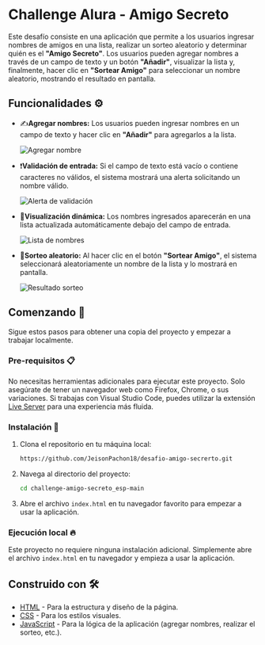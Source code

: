 # Challenge Alura - Amigo Secreto
 
 Este desafío consiste en una aplicación que permite a los usuarios ingresar nombres de amigos en una lista, realizar un sorteo aleatorio y determinar quién es el **"Amigo Secreto"**. Los usuarios pueden agregar nombres a través de un campo de texto y un botón **"Añadir"**, visualizar la lista y, finalmente, hacer clic en **"Sortear Amigo"** para seleccionar un nombre aleatorio, mostrando el resultado en pantalla.
 
 ## Funcionalidades ⚙️
 
 - ✍️**Agregar nombres:** Los usuarios pueden ingresar nombres en un campo de texto y hacer clic en **"Añadir"** para agregarlos a la lista.
 
    ![Agregar nombre](https://jeisonpachon18.github.io/desafio-amigo-secrerto/)
 
 - ❗**Validación de entrada:** Si el campo de texto está vacío o contiene caracteres no válidos, el sistema mostrará una alerta solicitando un nombre válido.
 
    ![Alerta de validación](https://jeisonpachon18.github.io/desafio-amigo-secrerto/)
 
 - 👀**Visualización dinámica:** Los nombres ingresados aparecerán en una lista actualizada automáticamente debajo del campo de entrada.
 
    ![Lista de nombres](https://jeisonpachon18.github.io/desafio-amigo-secrerto/)
 
 - 🎲**Sorteo aleatorio:** Al hacer clic en el botón **"Sortear Amigo"**, el sistema seleccionará aleatoriamente un nombre de la lista y lo mostrará en pantalla.
 
    ![Resultado sorteo](https://jeisonpachon18.github.io/desafio-amigo-secrerto/)
 
 ## Comenzando 🚀
 
 Sigue estos pasos para obtener una copia del proyecto y empezar a trabajar localmente.
 
 ### Pre-requisitos 📋
 
 No necesitas herramientas adicionales para ejecutar este proyecto. Solo asegúrate de tener un navegador web como Firefox, Chrome, o sus variaciones. Si trabajas con Visual Studio Code, puedes utilizar la extensión [Live Server](https://marketplace.visualstudio.com/items?itemName=ritwickdey.LiveServer) para una experiencia más fluida.
 
 ### Instalación 🔧
 
 1. Clona el repositorio en tu máquina local:
     ```bash
     https://github.com/JeisonPachon18/desafio-amigo-secrerto.git
     ```
 
 2. Navega al directorio del proyecto:
     ```bash
     cd challenge-amigo-secreto_esp-main
     ```
 
 3. Abre el archivo `index.html` en tu navegador favorito para empezar a usar la aplicación.
 
 ### Ejecución local 🔥
 
 Este proyecto no requiere ninguna instalación adicional. Simplemente abre el archivo `index.html` en tu navegador y empieza a usar la aplicación.
 
 ## Construido con 🛠️
 
 - [HTML](https://developer.mozilla.org/en-US/docs/Web/HTML) - Para la estructura y diseño de la página.
 - [CSS](https://developer.mozilla.org/en-US/docs/Web/CSS) - Para los estilos visuales.
 - [JavaScript](https://developer.mozilla.org/en-US/docs/Web/JavaScript) - Para la lógica de la aplicación (agregar nombres, realizar el sorteo, etc.).
